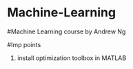 # Machine-Learning
#Machine Learning course by Andrew Ng

#Imp points
1. install optimization toolbox in MATLAB
